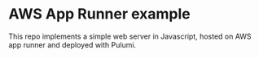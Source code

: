 # AWS App Runner example

This repo implements a simple web server in Javascript, hosted on AWS app runner and deployed with Pulumi.
